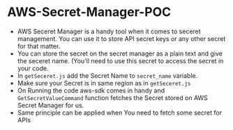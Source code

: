 # AWS-Secret-Manager-POC
- AWS Seceret Manager is a handy tool when it comes to seceret management. You can use it to store API secret keys or any other secret for that matter.
- You can store the secret on the secret manager as a plain text and give the seceret name. (You'll need to use this secret to access the secret in your code.
- In `getSeceret.js` add the Secret Name to `secret_name` variable.
- Make sure your Secret is in same region as in `getSeceret.js`
- On Running the code aws-sdk comes in handy and `GetSecretValueCommand` function fetches the Secret stored on AWS Secret Manager for us.
- Same principle can be applied when You need to fetch some secret for APIs
